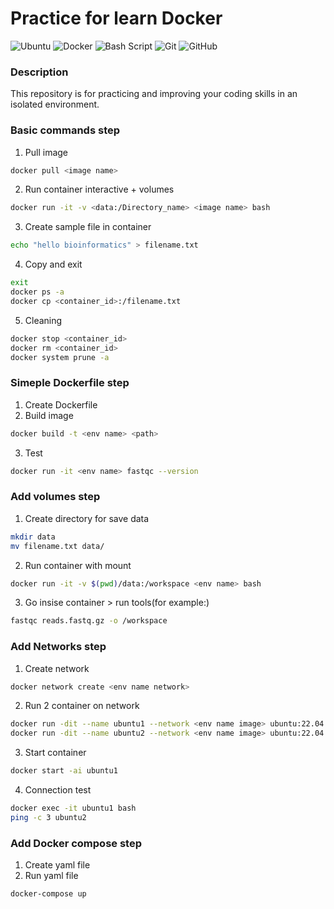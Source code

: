 # Practice for learn Docker
![Ubuntu](https://img.shields.io/badge/Ubuntu-E95420?style=for-the-badge&logo=ubuntu&logoColor=white)
![Docker](https://img.shields.io/badge/docker-%230db7ed.svg?style=for-the-badge&logo=docker&logoColor=white)
![Bash Script](https://img.shields.io/badge/bash_script-%23121011.svg?style=for-the-badge&logo=gnu-bash&logoColor=white)
![Git](https://img.shields.io/badge/git-%23F05033.svg?style=for-the-badge&logo=git&logoColor=white)
![GitHub](https://img.shields.io/badge/github-%23121011.svg?style=for-the-badge&logo=github&logoColor=white)


### Description
This repository is for practicing and improving your coding skills in an isolated environment.

### Basic commands step
1. Pull image
```bash
docker pull <image name>
```
2. Run container interactive + volumes
```bash
docker run -it -v <data:/Directory_name> <image name> bash
```
3. Create sample file in container
```bash
echo "hello bioinformatics" > filename.txt
```
4. Copy and exit
```bash
exit
docker ps -a
docker cp <container_id>:/filename.txt
```
5. Cleaning
```bash
docker stop <container_id>
docker rm <container_id>
docker system prune -a
```

### Simeple Dockerfile step
1. Create Dockerfile
2. Build image
```bash
docker build -t <env name> <path>
```
3. Test
```bash
docker run -it <env name> fastqc --version
```

### Add volumes step
1. Create directory for save data
```bash
mkdir data
mv filename.txt data/
```
2. Run container with mount
```bash
docker run -it -v $(pwd)/data:/workspace <env name> bash
```
3. Go insise container > run tools(for example:)
```bash
fastqc reads.fastq.gz -o /workspace
```

### Add Networks step
1. Create network
```bash
docker network create <env name network>
```
2. Run 2 container on network
```bash
docker run -dit --name ubuntu1 --network <env name image> ubuntu:22.04 bash
docker run -dit --name ubuntu2 --network <env name image> ubuntu:22.04 bash
```
3. Start container
```bash
docker start -ai ubuntu1
```
4. Connection test
```bash
docker exec -it ubuntu1 bash
ping -c 3 ubuntu2
```

### Add Docker compose step
1. Create yaml file
2. Run yaml file
```bash
docker-compose up
```
